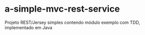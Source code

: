 a-simple-mvc-rest-service
=========================

Projeto REST/Jersey simples contendo módulo exemplo com TDD, implementado em Java

